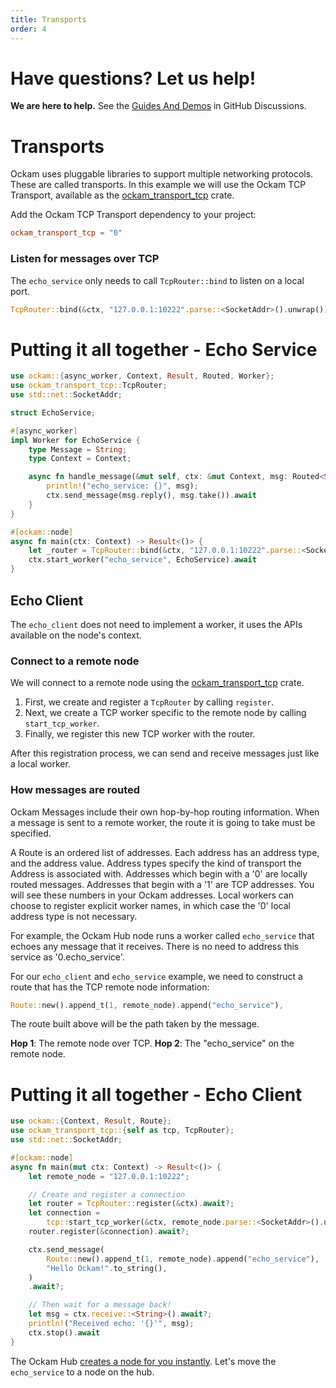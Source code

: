 ```yaml
---
title: Transports
order: 4
---
```


# Have questions? Let us help!

**We are here to help.** See the [Guides And Demos](https://github.com/ockam-network/ockam/discussions/1134) in
GitHub Discussions.

# Transports

Ockam uses pluggable libraries to support multiple networking protocols. These are called transports. In this example we
will use the Ockam TCP Transport, available as the [ockam_transport_tcp](https://crates.io/crates/ockam_transport_tcp) crate.

Add the Ockam TCP Transport dependency to your project:

```toml
ockam_transport_tcp = "0"
```

### Listen for messages over TCP

The `echo_service` only needs to call `TcpRouter::bind` to listen on a local port.

```rust
TcpRouter::bind(&ctx, "127.0.0.1:10222".parse::<SocketAddr>().unwrap()).await?;
```

# Putting it all together - Echo Service

```rust
use ockam::{async_worker, Context, Result, Routed, Worker};
use ockam_transport_tcp::TcpRouter;
use std::net::SocketAddr;

struct EchoService;

#[async_worker]
impl Worker for EchoService {
    type Message = String;
    type Context = Context;

    async fn handle_message(&mut self, ctx: &mut Context, msg: Routed<String>) -> Result<()> {
        println!("echo_service: {}", msg);
        ctx.send_message(msg.reply(), msg.take()).await
    }
}

#[ockam::node]
async fn main(ctx: Context) -> Result<()> {
    let _router = TcpRouter::bind(&ctx, "127.0.0.1:10222".parse::<SocketAddr>().unwrap()).await?;
    ctx.start_worker("echo_service", EchoService).await
}

```

## Echo Client

The `echo_client` does not need to implement a worker, it uses the APIs available on the node's context.

### Connect to a remote node

We will connect to a remote node using the [ockam_transport_tcp](https://crates.io/crates/ockam_transport_tcp) crate.

1. First, we create and register a `TcpRouter` by calling `register`.
1. Next, we create a TCP worker specific to the remote node by calling `start_tcp_worker`.
1. Finally, we register this new TCP worker with the router.

After this registration process, we can send and receive messages just like a local worker.

### How messages are routed

Ockam Messages include their own hop-by-hop routing information. When a message is sent to a remote worker, the route it
is going to take must be specified.

A Route is an ordered list of addresses. Each address has an address type, and the address value. Address types specify
the kind of transport the Address is associated with. Addresses which begin with a '0' are locally routed messages.
Addresses that begin with a '1' are TCP addresses. You will see these numbers in your Ockam addresses. Local workers
can choose to register explicit worker names, in which case the '0' local address type is not necessary.

For example, the Ockam Hub node runs a worker called `echo_service` that echoes any message that it receives. There is
no need to address this service as '0.echo_service'.

For our `echo_client` and `echo_service` example, we need to construct a route that has the TCP remote node information:

```rust
Route::new().append_t(1, remote_node).append("echo_service"),
```

The route built above will be the path taken by the message.

**Hop 1**: The remote node over TCP.
**Hop 2**: The "echo_service" on the remote node.

# Putting it all together - Echo Client

```rust
use ockam::{Context, Result, Route};
use ockam_transport_tcp::{self as tcp, TcpRouter};
use std::net::SocketAddr;

#[ockam::node]
async fn main(mut ctx: Context) -> Result<()> {
    let remote_node = "127.0.0.1:10222";

    // Create and register a connection
    let router = TcpRouter::register(&ctx).await?;
    let connection =
        tcp::start_tcp_worker(&ctx, remote_node.parse::<SocketAddr>().unwrap()).await?;
    router.register(&connection).await?;

    ctx.send_message(
        Route::new().append_t(1, remote_node).append("echo_service"),
        "Hello Ockam!".to_string(),
    )
    .await?;

    // Then wait for a message back!
    let msg = ctx.receive::<String>().await?;
    println!("Received echo: '{}'", msg);
    ctx.stop().await
}

```

The Ockam Hub <a href="03-hub">creates a node for you instantly</a>. Let's move the `echo_service` to a node on the hub.
